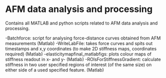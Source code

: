 # AFM data analysis and processing

Contains all MATLAB and python scripts related to AFM data analysis and processing. 

-Batchforce: script for analysing force-distance curves obtained from AFM measurements (Matlab)
-WriteLabFile: takes force curves and spits out timestamps and x,y coordinates (to make 2D stiffness maps, coordinates required) (Matlab)
-elasticitymapfinal_matlabfigs: plots colour maps of stiffness readout in x- and y- (Matlab)
-ROIsForStiffnessGradient: calculate stiffness in two user specified regions of interest (of the same size) on either side of a used specified feature. (Matlab)